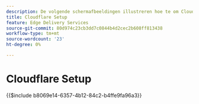 ```yaml
---
description: De volgende schermafbeeldingen illustreren hoe te om Cloudflare te vormen om inhoud te leveren.  De essentiële instellingen worden gemarkeerd met een rode cirkel.
title: Cloudflare Setup
feature: Edge Delivery Services
source-git-commit: 80d974c23cb3dd7c0844b4d2cec2b608ff813438
workflow-type: tm+mt
source-wordcount: '23'
ht-degree: 0%

---
```


# Cloudflare Setup

{{$include b8069e14-6357-4b12-84c2-b4ffe9fa96a3}}